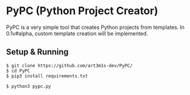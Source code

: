 # PyPC (Python Project Creator)
PyPC is a very simple tool that creates Python projects from templates. In 0.1v#alpha, custom template creation will be implemented.

## Setup & Running
```
$ git clone https://github.com/art3m1s-dev/PyPC/
$ cd PyPC
$ pip3 install requirements.txt

$ python3 pypc.py
```
